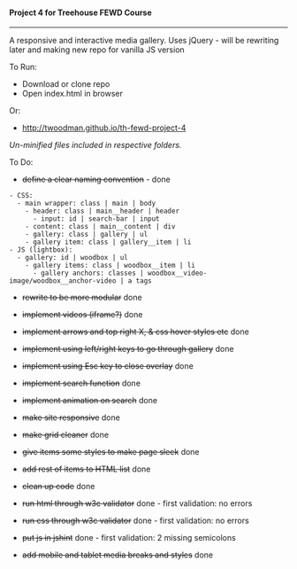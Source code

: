 #### Project 4 for Treehouse FEWD Course
----

A responsive and interactive media gallery.
Uses jQuery - will be rewriting later and making new repo for vanilla JS version


To Run:
- Download or clone repo
- Open index.html in browser


Or:
- http://twoodman.github.io/th-fewd-project-4



*Un-minified files included in respective folders.*


To Do:

- ~~define a clear naming convention~~ - done
```
- CSS:
  - main wrapper: class | main | body
    - header: class | main__header | header
      - input: id | search-bar | input
    - content: class | main__content | div
    - gallery: class | gallery | ul
    - gallery item: class | gallery__item | li
- JS (lightbox):
  - gallery: id | woodbox | ul
    - gallery items: class | woodbox__item | li
      - gallery anchors: classes | woodbox__video-image/woodbox__anchor-video | a tags
```

- ~~rewrite to be more modular~~ done
- ~~implement videos (iframe?)~~ done
- ~~implement arrows and top right X, & css hover styles etc~~ done
- ~~implement using left/right keys to go through gallery~~ done
- ~~implement using Esc key to close overlay~~ done
- ~~implement search function~~ done
- ~~implement animation on search~~ done
- ~~make site responsive~~ done
- ~~make grid cleaner~~ done
- ~~give items some styles to make page sleek~~ done
- ~~add rest of items to HTML list~~ done
- ~~clean up code~~ done
- ~~run html through w3c validator~~ done - first validation: no errors
- ~~run css through w3c validator~~ done - first validation: no errors
- ~~put js in jshint~~ done - first validation: 2 missing semicolons


- ~~add mobile and tablet media breaks and styles~~ done